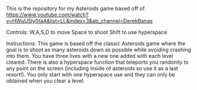 This is the repository for my Asteroids game based off of https://www.youtube.com/watch?v=HWuU5ly0taA&list=LL&index=3&ab_channel=DerekBanas

Controls: 
W,A,S,D to move
Space to shoot
Shift to use hyperspace

Instructions:
This game is based off the classic Asteroids game where the goal is to shoot as many asteroids down as possible while avoiding crashing into them. You have three lives with a new one added with each level cleared. There is also a hyperspace function that teleports you randomly to any point on the screen (including inside of asteroids so use it as a last resort!). You only start with one hyperspace use and they can only be obtained when you clear a level.
